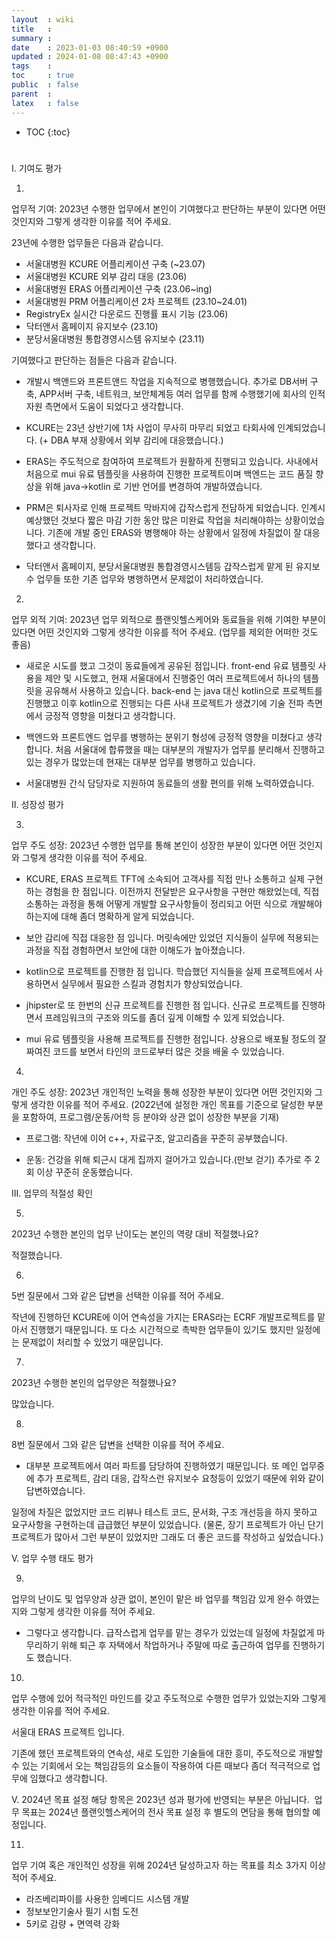 ```yaml
---
layout  : wiki
title   : 
summary : 
date    : 2023-01-03 08:40:59 +0900
updated : 2024-01-08 08:47:43 +0900
tags    : 
toc     : true
public  : false
parent  : 
latex   : false
---
```

* TOC
{:toc}

# 

I. 기여도 평가

1.
업무적 기여: 2023년 수행한 업무에서 본인이 기여했다고 판단하는 부분이 있다면 어떤 것인지와 그렇게 생각한 이유를 적어 주세요.

23년에 수행한 업무들은 다음과 같습니다.

- 서울대병원 KCURE 어플리케이션 구축 (~23.07)
- 서울대병원 KCURE 외부 감리 대응 (23.06)
- 서울대병원 ERAS 어플리케이션 구축 (23.06~ing)
- 서울대병원 PRM 어플리케이션 2차 프로젝트 (23.10~24.01)
- RegistryEx 실시간 다운로드 진행률 표시 기능 (23.06)
- 닥터앤서 홈페이지 유지보수 (23.10)
- 분당서울대병원 통합경영시스템 유지보수 (23.11)


기여했다고 판단하는 점들은 다음과 같습니다.

- 개발시 백앤드와 프론트앤드 작업을 지속적으로 병행했습니다. 추가로 DB서버 구축, APP서버 구축, 네트워크, 보안체계등 여러 업무를 함께 수행했기에 회사의 인적 자원 측면에서 도움이 되었다고 생각합니다. 

- KCURE는 23년 상반기에 1차 사업이 무사히 마무리 되었고 타회사에 인계되었습니다. (+ DBA 부재 상황에서 외부 감리에 대응했습니다.)

- ERAS는 주도적으로 참여하여 프로젝트가 원활하게 진행되고 있습니다. 사내에서 처음으로 mui 유료 템플릿을 사용하여 진행한 프로젝트이며 백엔드는 코드 품질 향상을 위해 java->kotlin 로 기반 언어를 변경하여 개발하였습니다. 

- PRM은 퇴사자로 인해 프로젝트 막바지에 갑작스럽게 전담하게 되었습니다. 인계시 예상했던 것보다 짧은 마감 기한 동안 많은 미완료 작업을 처리해야하는 상황이었습니다. 기존에 개발 중인 ERAS와 병행해야 하는 상황에서 일정에 차질없이 잘 대응했다고 생각합니다. 

- 닥터앤서 홈페이지, 분당서울대병원 통합경영시스템등 갑작스럽게 맡게 된 유지보수 업무들 또한 기존 업무와 병행하면서 문제없이 처리하였습니다.


2.
업무 외적 기여: 2023년 업무 외적으로 플랜잇헬스케어와 동료들을 위해 기여한 부분이 있다면 어떤 것인지와 그렇게 생각한 이유를 적어 주세요. (업무를 제외한 어떠한 것도 좋음)

- 새로운 시도를 했고 그것이 동료들에게 공유된 점입니다. 
 front-end 유료 템플릿 사용을 제안 및 시도했고, 현재 서울대에서 진행중인 여러 프로젝트에서 하나의 템플릿을 공유해서 사용하고 있습니다. 
 back-end 는 java 대신 kotlin으로 프로젝트를 진행했고 이후 kotlin으로 진행되는 다른 사내 프로젝트가 생겼기에 기술 전파 측면에서 긍정적 영향을 미쳤다고 생각합니다.

- 백엔드와 프론트엔드 업무를 병행하는 분위기 형성에 긍정적 영향을 미쳤다고 생각합니다. 처음 서울대에 합류했을 때는 대부분의 개발자가 업무를 분리해서 진행하고 있는 경우가 많았는데 현재는 대부분 업무를 병행하고 있습니다.

- 서울대병원 간식 담당자로 지원하여 동료들의 생활 편의를 위해 노력하였습니다.



II. 성장성 평가

3.
업무 주도 성장: 2023년 수행한 업무를 통해 본인이 성장한 부분이 있다면 어떤 것인지와 그렇게 생각한 이유를 적어 주세요.

- KCURE, ERAS 프로젝트 TFT에 소속되어  고객사를 직접 만나 소통하고 실제 구현하는 경험을 한 점입니다. 
이전까지 전달받은 요구사항을 구현만 해왔었는데, 직접 소통하는 과정을 통해 어떻게 개발할 요구사항들이 정리되고 어떤 식으로 개발해야 하는지에 대해 좀더 명확하게 알게 되었습니다.

- 보안 감리에 직접 대응한 점 입니다. 머릿속에만 있었던 지식들이 실무에 적용되는 과정을 직접 경험하면서 보안에 대한 이해도가 높아졌습니다.

- kotlin으로 프로젝트를 진행한 점 입니다. 학습했던 지식들을 실제 프로젝트에서 사용하면서 실무에서 필요한 스킬과 경험치가 향상되었습니다.

- jhipster로 또 한번의 신규 프로젝트를 진행한 점 입니다. 신규로 프로젝트를 진행하면서 프레임워크의 구조와 의도를 좀더 깊게 이해할 수 있게 되었습니다.

- mui 유료 템플릿을 사용해 프로젝트를 진행한 점입니다. 상용으로 배포될 정도의 잘 짜여진 코드를 보면서 타인의 코드로부터 많은 것을 배울 수 있었습니다.


  
  
4.
개인 주도 성장: 2023년 개인적인 노력을 통해 성장한 부분이 있다면 어떤 것인지와 그렇게 생각한 이유를 적어 주세요. (2022년에 설정한 개인 목표를 기준으로 달성한 부분을 포함하여, 프로그램/운동/어학 등 분야와 상관 없이 성장한 부분을 기재)

- 프로그램: 작년에 이어 c++, 자료구조, 알고리즘을 꾸준히 공부했습니다.

- 운동: 건강을 위해 퇴근시 대게 집까지 걸어가고 있습니다.(만보 걷기)
추가로 주 2회 이상 꾸준히 운동했습니다.
 
 
III. 업무의 적절성 확인

5.
2023년 수행한 본인의 업무 난이도는 본인의 역량 대비 적절했나요?

적절했습니다.

6.
5번 질문에서 그와 같은 답변을 선택한 이유를 적어 주세요.

작년에 진행하던 KCURE에 이어 연속성을 가지는 ERAS라는 ECRF 개발프로젝트를 맡아서 진행했기 때문입니다. 
또 다소 시간적으로 촉박한 업무들이 있기도 했지만 일정에는 문제없이 처리할 수 있었기 때문입니다.


7.
2023년 수행한 본인의 업무양은 적절했나요?

많았습니다.

8.
8번 질문에서 그와 같은 답변을 선택한 이유를 적어 주세요.

- 대부분 프로젝트에서 여러 파트를 담당하여 진행하였기 때문입니다.
또 메인 업무중에 추가 프로젝트, 감리 대응, 갑작스런 유지보수 요청등이 있었기 때문에 위와 같이 답변하였습니다.

일정에 차질은 없었지만 코드 리뷰나 테스트 코드, 문서화, 구조 개선등을 하지 못하고 요구사항을 구현하는데 급급했던 부분이 있었습니다.
(물론, 장기 프로젝트가 아닌 단기 프로젝트가 많아서 그런 부분이 있었지만 그래도 더 좋은 코드를 작성하고 싶었습니다.)



V. 업무 수행 태도 평가

9.
업무의 난이도 및 업무양과 상관 없이, 본인이 맡은 바 업무를 책임감 있게 완수 하였는지와 그렇게 생각한 이유를 적어 주세요.

- 그렇다고 생각합니다. 급작스럽게 업무를 맡는 경우가 있었는데 일정에 차질없게 마무리하기 위해 퇴근 후 자택에서 작업하거나 주말에 따로 출근하여 업무를 진행하기도 했습니다.

10.
업무 수행에 있어 적극적인 마인드를 갖고 주도적으로 수행한 업무가 있었는지와 그렇게 생각한 이유를 적어 주세요.

서울대 ERAS 프로젝트 입니다.

기존에 했던 프로젝트와의 연속성, 새로 도입한 기술들에 대한 흥미, 주도적으로 개발할수 있는 기회에서 오는 책임감등의 요소들이 작용하여 다른 때보다 좀더 적극적으로 업무에 임했다고 생각합니다.


V. 2024년 목표 설정
해당 항목은 2023년 성과 평가에 반영되는 부분은 아닙니다. 
업무 목표는 2024년 플랜잇헬스케어의 전사 목표 설정 후 별도의 면담을 통해 협의할 예정입니다.

11.
업무 기여 혹은 개인적인 성장을 위해 2024년 달성하고자 하는 목표를 최소 3가지 이상 적어 주세요.

- 라즈베리파이를 사용한 임베디드 시스템 개발
- 정보보안기술사 필기 시험 도전
- 5키로 감량 + 면역력 강화
